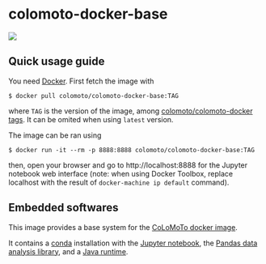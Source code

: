 # colomoto-docker-base

[![](https://images.microbadger.com/badges/image/colomoto/colomoto-docker-base.svg)](http://microbadger.com/images/colomoto/colomoto-docker-base "Get your own image badge on microbadger.com")

## Quick usage guide

You need [Docker](http://docker.com).
First fetch the image with

    $ docker pull colomoto/colomoto-docker-base:TAG

where `TAG` is the version of the image, among [colomoto/colomoto-docker tags](https://hub.docker.com/r/colomoto/colomoto-docker/tags/).
It can be omited when using `latest` version.

The image can be ran using

    $ docker run -it --rm -p 8888:8888 colomoto/colomoto-docker-base:TAG

then, open your browser and go to http://localhost:8888 for the Jupyter notebook web interface
(note: when using Docker Toolbox, replace localhost with the result of
`docker-machine ip default` command).


## Embedded softwares

This image provides a base system for the [CoLoMoTo docker image](https://github.com/colomoto/colomoto-docker).

It contains a [conda](https://conda.io/miniconda.html) installation with the [Jupyter notebook](http://jupyter.org),
the [Pandas data analysis library](https://pandas.pydata.org/), and a [Java runtime](http://openjdk.java.net).
